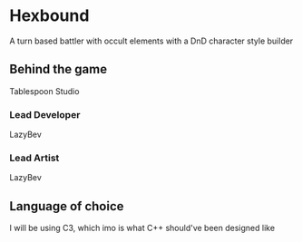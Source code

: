 # Hexbound
A turn based battler with occult elements with a DnD character style builder

## Behind the game
Tablespoon Studio 

### Lead Developer
LazyBev

### Lead Artist
LazyBev

## Language of choice
I will be using C3, which imo is what C++ should've been designed like
